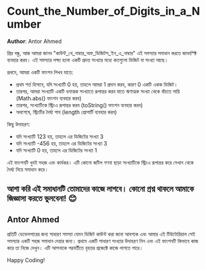 # Count_the_Number_of_Digits_in_a_Number

**Author**: Antor Ahmed


প্রিয় বন্ধু, আজ আমরা জানব "কাউন্ট_থে_নাম্বার_অফ_ডিজিটস_ইন_এ_নাম্বার" এই সমস্যার সমাধান করতে জাভাস্ক্টি ব্যবহার করব। এই সমস্যার লক্ষ্য হলো একটি প্রদত্ত সংখ্যার মধ্যে কতগুলো ডিজিট বা সংখ্যা আছে। 

প্রথমে, আমরা একটি ফাংশন লিখব যাতে:

- প্রথম শর্ত হিসাবে, যদি সংখ্যাটি 0 হয়, তাহলে আমরা 1 প্রদান করব, কারণ 0 একটি একক ডিজিট।
- তারপর, আমরা সংখ্যাটি একটি ধনাত্মক সংখ্যাতে রূপান্তর করব যাতে ঋণাত্মক সংখ্যা থেকে বাঁচতে পারি (Math.abs() ফাংশন ব্যবহার করব)
- তারপর, সংখ্যাটিকে স্ট্রিংএ রূপান্তর করব (toString() ফাংশন ব্যবহার করব)
- অবশেষে, স্ট্রিংটির দৈর্ঘ্য পাব (length প্রোপার্টি ব্যবহার করব)

কিছু উদাহরণ:
- যদি সংখ্যাটি 123 হয়, তাহলে এর ডিজিটের সংখ্যা 3
- যদি সংখ্যাটি -456 হয়, তাহলে এর ডিজিটের সংখ্যা 3
- যদি সংখ্যাটি 0 হয়, তাহলে এর ডিজিটের সংখ্যা 1

এই ফাংশনটি খুবই সহজ এবং কার্যকর। এটি কোনো জটিল গণনা ছাড়া সংখ্যাটিকে স্ট্রিংএ রূপান্তর করে সেখান থেকে দৈর্ঘ্য নিয়ে সমাধান করে।

আশা করি এই সমাধানটি তোমাদের কাজে লাগবে। কোনো প্রশ্ন থাকলে আমাকে জিজ্ঞাসা করতে ভুলবেনা! 😊
---
Antor Ahmed
--- 

প্রতিটি ডেভেলপারের জন্য সাধারণ সমস্যা যেমন ডিজিট কাউন্ট করা জানা আবশ্যক এবং আমার এই টিউটোরিয়াল সেই সমস্যার একটি সহজ সমাধান দেয়ার জন্য। প্রথমে একটি সাধারণ সংখ্যার উদাহরণ নিন এবং এই ফাংশনটি কিভাবে কাজ করে তা নিজে দেখুন। এটি আপনাকে পরবর্তীতে বৃহত্তর প্রজেক্টে কাজে লাগতে পারে।

Happy Coding!